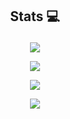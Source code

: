 <!-- - 👋 Hi, I’m @mrizalf7
- 👀 I’m interested in Android, Data Science, Machine Learning, and Deep Learning
- 🌱 I’m currently learning Android, Data Science, Machine Learning, and Deep Learning -->


## <p align='center'> Stats 💻 </p>

<!-- [![mrizalf7's GitHub stats] -->
<p align='center'> <img src='https://github-readme-stats.vercel.app/api?username=mrizalf7&show_icons=true&theme=dracula'/></p>

<!-- [![mrizalf7's wakatime stats] -->
<p align='center'> <img src='https://github-readme-stats.vercel.app/api/wakatime?username=mrizalf7&show_icons=true&theme=dracula'/></p>
                                                                                                                                 
<!-- [![mrizalf7's most used languages] -->
<p align='center'> <img src='https://github-readme-stats.vercel.app/api/top-langs/?username=mrizalf7&show_icons=true&count_private=true&theme=dracula&layout=compact'/> </p>

<!-- [![mrizalf7's github summary]] -->
<p align='center'><img src="https://github-readme-streak-stats.herokuapp.com/?user=mrizalf7&show_icons=true&locale=en&theme=dracula"/></p>

<!-- (https://github.com/anuraghazra/github-readme-stats) -->

<!-- [![mrizalf7's github stats] -->
<!-- (https://github-readme-stats.vercel.app/api/top-langs/?username=mrizalf7&show_icons=true&count_private=true&theme=dracula&layout=compact)(https://github.com/anuraghazra/github-readme-stats) -->






<!---
mrizalf7/mrizalf7 is a ✨ special ✨ repository because its `README.md` (this file) appears on your GitHub profile.
You can click the Preview link to take a look at your changes.
--->


<!-- <p align="center"> <img src="https://github-readme-stats.vercel.app/api?username=mrizalf7&show_icons=true&locale=en&theme=dracula" /> -->
  




<!-- <p>&nbsp;<img align="center" src="https://github-readme-stats.vercel.app/api?username=mrizalf7&show_icons=true&locale=en"/></p>

<p><img align="center" src="https://github-readme-streak-stats.herokuapp.com/?user=mrizalf7"/></p> -->
